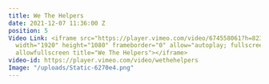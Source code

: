 ```yaml
---
title: We The Helpers
date: 2021-12-07 11:36:00 Z
position: 5
Video Link: <iframe src="https://player.vimeo.com/video/674558061?h=823a0c9795&amp;badge=0&amp;autopause=0&amp;player_id=0&amp;app_id=58479"
  width="1920" height="1080" frameborder="0" allow="autoplay; fullscreen; picture-in-picture"
  allowfullscreen title="We The Helpers"></iframe>
video-id: https://player.vimeo.com/video/wethehelpers
Image: "/uploads/Static-6270e4.png"
---
```


